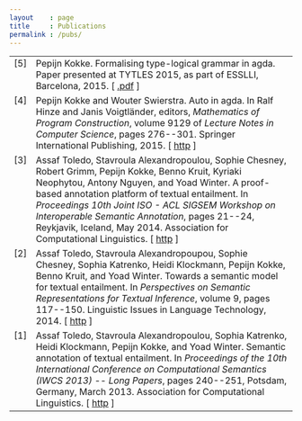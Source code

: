 ```yaml
---
layout    : page
title     : Publications
permalink : /pubs/
---
```

<style> tr.bibtexitem { margin-bottom: 1em; } </style>




<table>

<tr valign="top" class="bibtexitem">
<td align="right" class="bibtexnumber">
[<a name="kokke2015tytles">5</a>]
</td>
<td class="bibtexitem">
Pepijn Kokke.
 Formalising type-logical grammar in agda.
 Paper presented at TYTLES 2015, as part of ESSLLI, Barcelona, 2015.
[ <a href="http://www.lirmm.fr/tytles/Articles/Kokke.pdf">.pdf</a> ]

</td>
</tr>


<tr valign="top" class="bibtexitem">
<td align="right" class="bibtexnumber">
[<a name="kokke2015mpc">4</a>]
</td>
<td class="bibtexitem">
Pepijn Kokke and Wouter Swierstra.
 Auto in agda.
 In Ralf Hinze and Janis Voigtländer, editors, <em>Mathematics of
  Program Construction</em>, volume 9129 of <em>Lecture Notes in Computer
  Science</em>, pages 276--301. Springer International Publishing, 2015.
[ <a href="http://dx.doi.org/10.1007/978-3-319-19797-5_14">http</a> ]

</td>
</tr>


<tr valign="top" class="bibtexitem">
<td align="right" class="bibtexnumber">
[<a name="toledo2014wisa">3</a>]
</td>
<td class="bibtexitem">
Assaf Toledo, Stavroula Alexandropoulou, Sophie Chesney, Robert Grimm, Pepijn
  Kokke, Benno Kruit, Kyriaki Neophytou, Antony Nguyen, and Yoad Winter.
 A proof-based annotation platform of textual entailment.
 In <em>Proceedings 10th Joint ISO - ACL SIGSEM Workshop on
  Interoperable Semantic Annotation</em>, pages 21--24, Reykjavik, Iceland, May
  2014. Association for Computational Linguistics.
[ <a href="http://dspace.library.uu.nl/handle/1874/306425">http</a> ]

</td>
</tr>


<tr valign="top" class="bibtexitem">
<td align="right" class="bibtexnumber">
[<a name="toledo2014lilt">2</a>]
</td>
<td class="bibtexitem">
Assaf Toledo, Stavroula Alexandropoupou, Sophie Chesney, Sophia Katrenko, Heidi
  Klockmann, Pepijn Kokke, Benno Kruit, and Yoad Winter.
 Towards a semantic model for textual entailment.
 In <em>Perspectives on Semantic Representations for Textual
  Inference</em>, volume 9, pages 117--150. Linguistic Issues in Language
  Technology, 2014.
[ <a href="http://csli-lilt.stanford.edu/ojs/index.php/LiLT/issue/view/1">http</a> ]

</td>
</tr>


<tr valign="top" class="bibtexitem">
<td align="right" class="bibtexnumber">
[<a name="toledo2013iwcs">1</a>]
</td>
<td class="bibtexitem">
Assaf Toledo, Stavroula Alexandropoulou, Sophia Katrenko, Heidi Klockmann,
  Pepijn Kokke, and Yoad Winter.
 Semantic annotation of textual entailment.
 In <em>Proceedings of the 10th International Conference on
  Computational Semantics (IWCS 2013) -- Long Papers</em>, pages 240--251, Potsdam,
  Germany, March 2013. Association for Computational Linguistics.
[ <a href="http://www.aclweb.org/anthology/W13-0121">http</a> ]

</td>
</tr>
</table>


